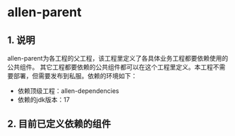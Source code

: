 # allen-parent

## 1. 说明
allen-parent为各工程的父工程，该工程里定义了各具体业务工程都要依赖使用的公共组件。
其它工程都要依赖的公共组件都可以在这个工程里定义。本工程不需要部署，但需要发布到私服。依赖的环境如下：
- 依赖顶级工程：allen-dependencies
- 依赖的jdk版本：17

## 2. 目前已定义依赖的组件
